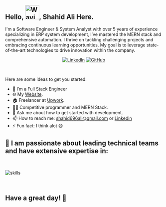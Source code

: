 ## Hello, <img src="https://raw.githubusercontent.com/nixin72/nixin72/master/wave.gif" alt="Waving hand animated gif" height="45" width="45" />, Shahid Ali Here.
<be>
I'm a Software Engineer & System Analyst with over 5 years of experience specializing in ERP system development, I’ve mastered the MERN stack and comprehensive automation. I thrive on tackling challenging projects and embracing continuous learning opportunities. My goal is to leverage state-of-the-art technologies to drive innovation within the company.
<be>
<p align="center">
	<a href="https://www.linkedin.com/in/shahidali696/"><img src="https://img.shields.io/badge/LinkedIn--_.svg?style=social&logo=linkedin" alt="LinkedIn"></a>  
  <a href="https://github.com/shahidali696"><img src="https://img.shields.io/github/followers/Aaqib925.svg?label=GitHub&style=social" alt="GitHub"></a>  
</p>


</br>
    
Here are some ideas to get you started:

- 🔭 I’m a Full Stack Engineer 
- 🌐 My <a href="https://futurifysoft.com">Website</a>.
- 🏠 Freelancer at  <a href="https://www.upwork.com/freelancers/shahidali696/">Upwork</a>.
- 👨‍💻 Competitive programmer and MERN Stack.
- 💬 Ask me about how to get started with development.
- 📫 How to reach me: shahid696ali@gmail.com or <a href="https://www.linkedin.com/in/shahid-ali696/">Linkedin</a>
- ⚡ Fun fact: I think alot 😄
## 🔧 I am passionate about leading technical teams and have extensive expertise in:

</br>

![skills](https://skillicons.dev/icons?i=html,css,js,ts,react,nextjs,redux,electron,materialui,tailwind,nodejs,express,nestjs,apollo,graphql,prisma,mysql,postgres,linux,bash,git,nginx,redis,docker,kubernetes,gitlab,stackoverflow,vscode&theme=dark&perline=15)

<!-- <p align="center">
  <a href="https://skillicons.dev">
    <img src="https://skillicons.dev/icons?i=html,css,js,ts,tailwind,stackoverflow,prisma,nodejs,react,mysql,postgres,linux,docker,git,nginx,unity,redis,nestjs,materialui,graphql,gitlab,vscode&theme=light&perline=15" />
  </a>
</p> -->
</br>

## Have a great day! 🤍
